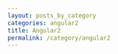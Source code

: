 ```yaml
---
layout: posts_by_category
categories: angular2
title: Angular2
permalink: /category/angular2
---
```

